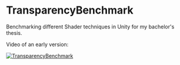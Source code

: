 # TransparencyBenchmark
Benchmarking different Shader techniques in Unity for my bachelor's thesis.

Video of an early version:

[![TransparencyBenchmark](https://img.youtube.com/vi/WqLrcKC5AUo/0.jpg)](https://www.youtube.com/watch?v=WqLrcKC5AUo "TransparencyBenchmark")
